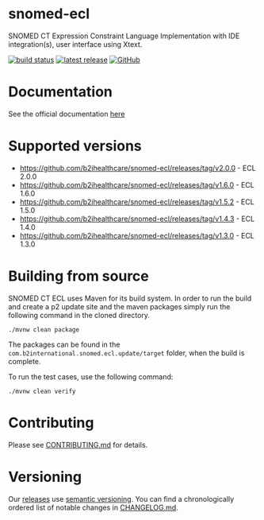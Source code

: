 # snomed-ecl

SNOMED CT Expression Constraint Language Implementation with IDE integration(s), user interface using Xtext.

[![build status](https://img.shields.io/github/workflow/status/b2ihealthcare/snomed-ecl/Java%20CI/main?style=flat-square)](https://github.com/b2ihealthcare/snomed-ecl/actions)
[![latest release](https://img.shields.io/github/tag/b2ihealthcare/snomed-ecl.svg?style=flat-square)](https://github.com/b2ihealthcare/snomed-ecl/releases/tag/v1.6.0)
[![GitHub](https://img.shields.io/github/license/b2ihealthcare/snomed-ecl.svg?style=flat-square)](https://github.com/b2ihealthcare/snomed-ecl/blob/main/LICENSE)

# Documentation

See the official documentation [here](http://snomed.org/ecl)

# Supported versions

* https://github.com/b2ihealthcare/snomed-ecl/releases/tag/v2.0.0 - ECL 2.0.0
* https://github.com/b2ihealthcare/snomed-ecl/releases/tag/v1.6.0 - ECL 1.6.0
* https://github.com/b2ihealthcare/snomed-ecl/releases/tag/v1.5.2 - ECL 1.5.0
* https://github.com/b2ihealthcare/snomed-ecl/releases/tag/v1.4.3 - ECL 1.4.0
* https://github.com/b2ihealthcare/snomed-ecl/releases/tag/v1.3.0 - ECL 1.3.0

# Building from source

SNOMED CT ECL uses Maven for its build system. In order to run the build and create a p2 update site and the maven packages simply run the following command in the cloned directory. 

    ./mvnw clean package

The packages can be found in the `com.b2international.snomed.ecl.update/target` folder, when the build is complete.

To run the test cases, use the following command:

    ./mvnw clean verify

# Contributing

Please see [CONTRIBUTING.md](CONTRIBUTING.md) for details.

# Versioning

Our [releases](https://github.com/b2ihealthcare/snomed-ecl/releases) use [semantic versioning](http://semver.org). You can find a chronologically ordered list of notable changes in [CHANGELOG.md](CHANGELOG.md).

